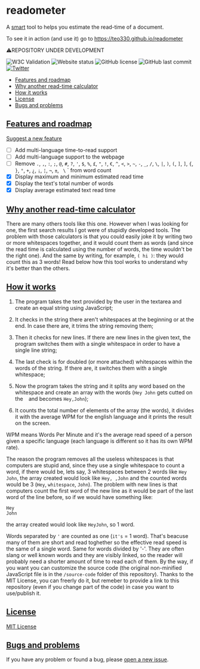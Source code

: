 # readometer
A [smart](#why-another-read-time-calculator) tool to helps you estimate the read-time of a document.

To see it in action (and use it) go to https://teo330.github.io/readometer

:warning:REPOSITORY UNDER DEVELOPMENT

<img alt="W3C Validation" src="https://img.shields.io/w3c-validation/html?targetUrl=https%3A%2F%2Fteo330.github.io%2Freadometer"> <img alt="Website status" src="https://img.shields.io/website?down_color=critical&down_message=down&up_color=success&up_message=up&url=https%3A%2F%2Fteo330.github.io%2Freadometer"> <img alt="GitHub license" src="https://img.shields.io/github/license/teo330/readometer"> <img alt="GitHub last commit" src="https://img.shields.io/github/last-commit/teo330/readometer"> <a href="https://twitter.com/intent/tweet?text=Wow:&url=https%3A%2F%2Fgithub.com%2Fteo330%2Freadometer"><img alt="Twitter" src="https://img.shields.io/twitter/url?style=social&url=https%3A%2F%2Fgithub.com%2Fteo330%2Freadometer"></a>

* [Features and roadmap](#features-and-roadmap)
* [Why another read-time calculator](why-another-read-time-calculator)
* [How it works](#how-it-works)
* [License](#license)
* [Bugs and problems](#bugs-and-problems)

## [Features and roadmap](#features-and-roadmap)
[Suggest a new feature](https://github.com/teo330/readometer/issues/new)
- [ ] Add multi-language time-to-read support
- [ ] Add multi-language support to the webpage
- [ ] Remove ` . `, ` , `, ` : `, ` ; `, ` @ `, ` # `, ` ? `, ` ' `, ` $ `, ` % `, ` £ `, ` " `, ` ! `, ` € `, ` ^ `, ` < `, ` > `, ` ~ `, ` - `, ` _ `, ` / `, ` \ `, ` | `, ` ) `, ` ( `, ` ] `, ` ] `, ` { `, ` } `, ` ° `, ` + `, ` ¿ `, ` ¡ `, ` ¦ `, ` ¬ `, ` ± `, ` \` ` from word count
- [x] Display maximum and minimum estimated read time
- [x] Display the text's total number of words
- [x] Display average estimated text read time

## [Why another read-time calculator](#why-another-read-time-calculator)
There are many others tools like this one.
However when I was looking for one, the first search results I got were of stupidly developed tools.
The problem with those calculators is that you could easily joke it by writing two or more whitespaces together, and it would count them as words (and since the read time is calculated using the number of words, the time wouldn't be the right one).
And the same by writing, for example, `( hi )`: they would count this as 3 words!
Read below how this tool works to understand why it's better than the others.

## [How it works](#how-it-works)
1. The program takes the text provided by the user in the textarea and create an equal string using JavaScript;

2. It checks in the string there aren't whitespaces at the beginning or at the end. In case there are, it trims the string removing them;

3. Then it checks for new lines. If there are new lines in the given text, the program switches them with a single whitespace in order to have a single line string;

4. The last check is for doubled (or more attached) whitespaces within the words of the string. If there are, it switches them with a single whitespace;

5. Now the program takes the string and it splits any word based on the whitespace and create an array with the words (`Hey John` gets cutted on the ` ` and becomes `Hey,John`);

6. It counts the total number of elements of the array (the words), it divides it with the average WPM for the english language and it prints the result on the screen.

WPM means Words Per Minute and it's the average read speed of a person given a specific language (each language is different so it has its own WPM rate).

The reason the program removes all the useless whitespaces is that computers are stupid and, since they use a single whitespace to count a word, if there would be, lets say, 3 whitespaces between 2 words like `Hey   John`, the array created would look like `Hey, ,John` and the counted words would be 3 (`Hey`, `whitespace`, `John`).
The problem with new lines is that computers count the first word of the new line as it would be part of the last word of the line before, so if we would have something like:
```
Hey
John
```
the array created would look like `HeyJohn`, so 1 word.

Words separated by `'` are counted as one (`it's` = 1 word). That's beacuse many of them are short and read toghether so the effective read speed is the same of a single word.
Same for words divided by '-'. They are often slang or well known words and they are visibly linked, so the reader will probably need a shorter amount of time to read each of them.
By the way, if you want you can customize the source code (the original non-minified JavaScript file is in the `/source-code` folder of this repository).
Thanks to the MIT License, you can freerly do it, but remeber to provide a link to this repository (even if you change part of the code) in case you want to use/publish it.

## [License](#license)
[MIT License](https://github.com/teo330/readometer/blob/master/LICENSE)

## [Bugs and problems](#bugs-and-problems)
If you have any problem or found a bug, please [open a new issue](https://github.com/teo330/readometer/issues/new).
